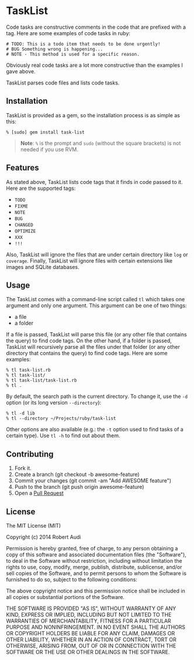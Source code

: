 TaskList
========

Code tasks are constructive comments in the code that are prefixed with a tag. Here are some examples of code tasks in ruby:

```
# TODO: This is a todo item that needs to be done urgently!
# BUG Something wrong is happening...
# NOTE - This method is used for a specific reason.
```

Obviously real code tasks are a lot more constructive than the examples I gave above.

TaskList parses code files and lists code tasks.

Installation
------------

TaskList is provided as a gem, so the installation process is as simple as this:

```
% [sudo] gem install task-list
```

> **Note**: `%` is the prompt and `sudo` (without the square brackets) is not needed if you use RVM.

Features
--------

As stated above, TaskList lists code tags that it finds in code passed to it. Here are the supported tags:

- `TODO`
- `FIXME`
- `NOTE`
- `BUG`
- `CHANGED`
- `OPTIMIZE`
- `XXX`
- `!!!`

Also, TaskList will ignore the files that are under certain directory like `log` or `coverage`. Finally, TaskList will ignore files with certain extensions like images and SQLite databases.

Usage
-----

The TaskList comes with a command-line script called `tl` which takes one argument and only one argument. This argument can be one of two things:

- a file
- a folder

If a file is passed, TaskList will parse this file (or any other file that contains the query) to find code tags. On the other hand, if a folder is passed, TaskList will recursively parse all the files under that folder (or any other directory that contains the query) to find code tags. Here are some examples:

```
% tl task-list.rb
% tl task-list/
% tl task-list/task-list.rb
% tl .
```

By default, the search path is the current directory. To change it, use the `-d` option (or its long version `--directory`):

```
% tl -d lib
% tl --directory ~/Projects/ruby/task-list
```

Other options are also available (e.g.: the `-t` option used to find tasks of a certain type). Use `tl -h` to find out about them.

Contributing
------------

1. Fork it.
2. Create a branch (git checkout -b awesome-feature)
3. Commit your changes (git commit -am "Add AWESOME feature")
4. Push to the branch (git push origin awesome-feature)
5. Open a [Pull Request](https://github.com/RobertAudi/TaskList/pulls)

License
-------

The MIT License (MIT)

Copyright (c) 2014 Robert Audi

Permission is hereby granted, free of charge, to any person obtaining a copy of this software and associated documentation files (the "Software"), to deal in the Software without restriction, including without limitation the rights to use, copy, modify, merge, publish, distribute, sublicense, and/or sell copies of the Software, and to permit persons to whom the Software is furnished to do so, subject to the following conditions:

The above copyright notice and this permission notice shall be included in all copies or substantial portions of the Software.

THE SOFTWARE IS PROVIDED "AS IS", WITHOUT WARRANTY OF ANY KIND, EXPRESS OR IMPLIED, INCLUDING BUT NOT LIMITED TO THE WARRANTIES OF MERCHANTABILITY, FITNESS FOR A PARTICULAR PURPOSE AND NONINFRINGEMENT. IN NO EVENT SHALL THE AUTHORS OR COPYRIGHT HOLDERS BE LIABLE FOR ANY CLAIM, DAMAGES OR OTHER LIABILITY, WHETHER IN AN ACTION OF CONTRACT, TORT OR OTHERWISE, ARISING FROM, OUT OF OR IN CONNECTION WITH THE SOFTWARE OR THE USE OR OTHER DEALINGS IN THE SOFTWARE.
